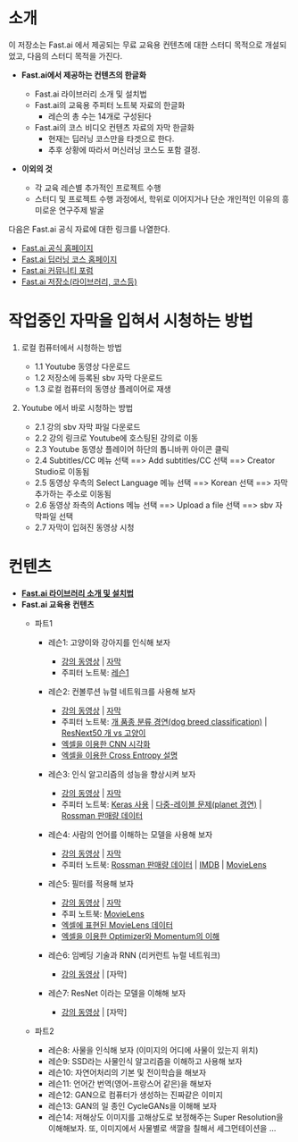 # 소개

이 저장소는 Fast.ai 에서 제공되는 무료 교육용 컨텐츠에 대한 스터디 목적으로 개설되었고, 다음의 스터디 목적을 가진다.

- **Fast.ai에서 제공하는 컨텐츠의 한글화**
  - Fast.ai 라이브러리 소개 및 설치법
  - Fast.ai의 교육용 주피터 노트북 자료의 한글화
    - 레슨의 총 수는 14개로 구성된다
  - Fast.ai의 코스 비디오 컨텐츠 자료의 자막 한글화
    - 현재는 딥러닝 코스만을 타겟으로 한다.
    - 추후 상황에 따라서 머신러닝 코스도 포함 결정.

- **이외의 것**
  - 각 교육 레슨별 추가적인 프로젝트 수행
  - 스터디 및 프로젝트 수행 과정에서, 학위로 이어지거나 단순 개인적인 이유의 흥미로운 연구주제 발굴

다음은 Fast.ai 공식 자료에 대한 링크를 나열한다.

- [Fast.ai 공식 홈페이지](https://www.fast.ai/)
- [Fast.ai 딥러닝 코스 홈페이지](https://course.fast.ai/)
- [Fast.ai 커뮤니티 포럼](https://forums.fast.ai/)
- [Fast.ai 저장소(라이브러리, 코스등)](https://github.com/fastai/fastai)

# 작업중인 자막을 입혀서 시청하는 방법

1. 로컬 컴퓨터에서 시청하는 방법
   - 1.1 Youtube 동영상 다운로드
   - 1.2 저장소에 등록된 sbv 자막 다운로드
   - 1.3 로컬 컴퓨터의 동영상 플레이어로 재생

2. Youtube 에서 바로 시청하는 방법
   - 2.1 강의 sbv 자막 파일 다운로드
   - 2.2 강의 링크로 Youtube에 호스팅된 강의로 이동
   - 2.3 Youtube 동영상 플레이어 하단의 톱니바퀴 아이콘 클릭
   - 2.4 Subtitles/CC 메뉴 선택 ==> Add subtitles/CC 선택 ==> Creator Studio로 이동됨
   - 2.5 동영상 우측의 Select Language 메뉴 선택 ==> Korean 선택 ==> 자막 추가하는 주소로 이동됨
   - 2.6 동영상 좌측의 Actions 메뉴 선택 ==> Upload a file 선택 ==> sbv 자막파일 선택
   - 2.7 자막이 입혀진 동영상 시청

# 컨텐츠

- **[Fast.ai 라이브러리 소개 및 설치법](./fastai_lib_intro.md)**
- **Fast.ai 교육용 컨텐츠**
  - 파트1
    - 레슨1: 고양이와 강아지를 인식해 보자
      - [강의 동영상](https://www.youtube.com/watch?v=IPBSB1HLNLo) | [자막](./lesson1.sbv)
      - 주피터 노트북: [레슨1](./courses/dl1/lesson1.ipynb)
    
    - 레슨2: 컨볼루션 뉴럴 네트워크를 사용해 보자
      - [강의 동영상](https://www.youtube.com/watch?v=JNxcznsrRb8&t=5630s) | [자막](./lesson2.sbv)
      - 주피터 노트북: [개 품종 분류 경연(dog breed classification)](./courses/dl1/lesson1-breeds.ipynb) | [ResNext50 개 vs 고양이](./courses/dl1/lesson1-rxt50.ipynb)
      - [엑셀을 이용한 CNN 시각화](./courses/dl1/excel/conv-example.xlsx)
      - [엑셀을 이용한 Cross Entropy 설명](./courses/dl1/excel/entropy_example.xlsx)
      
    - 레슨3: 인식 알고리즘의 성능을 향상시켜 보자
      - [강의 동영상](https://www.youtube.com/watch?v=9C06ZPF8Uuc) | [자막](./lesson3.sbv)
      - 주피터 노트북: [Keras 사용](./courses/dl1/keras_lesson1.ipynb) | [다중-레이블 문제(planet 경연)](./courses/dl1/lesson2-image_models.ipynb) | [Rossman 판매량 데이터](./courses/dl1/lesson3-rossman.ipynb)
    
    - 레슨4: 사람의 언어를 이해하는 모델을 사용해 보자
      - [강의 동영상](https://www.youtube.com/watch?v=gbceqO8PpBg&t=283s) | [자막](./lesson4.sbv)
      - 주피터 노트북: [Rossman 판매량 데이터](./courses/dl1/lesson3-rossman.ipynb) | [IMDB](./courses/dl1/lesson4-imdb.ipynb) | [MovieLens](./courses/dl1/lesson5-movielens.ipynb)
    
    - 레슨5: 필터를 적용해 보자
      - [강의 동영상](https://www.youtube.com/watch?v=J99NV9Cr75I) | [자막](./)
      - 주피 노트북: [MovieLens](./courses/dl1/lesson5-movielens.ipynb)
      - [엑셀에 표현된 MovieLens 데이터](./courses/dl1/excel/collab_filter.xlsx)
      - [엑셀을 이용한 Optimizer와 Momentum의 이해](./courses/dl1/excel/graddesc.xlsm)
    
    - 레슨6: 임베딩 기술과 RNN (리커런트 뉴럴 네트워크)
      - [강의 동영상](https://www.youtube.com/watch?v=sHcLkfRrgoQ&t=1s) | [자막]
    
    - 레슨7: ResNet 이라는 모델을 이해해 보자
      - [강의 동영상](https://www.youtube.com/watch?v=H3g26EVADgY&t=11s) | [자막]

  - 파트2
    - 레슨8: 사물을 인식해 보자 (이미지의 어디에 사물이 있는지 위치)
    - 레슨9: SSD라는 사물인식 알고리즘을 이해하고 사용해 보자
    - 레슨10: 자연어처리의 기본 및 전이학습을 해보자
    - 레슨11: 언어간 번역(영어-프랑스어 같은)을 해보자
    - 레슨12: GAN으로 컴퓨터가 생성하는 진짜같은 이미지
    - 레슨13: GAN의 일 종인 CycleGANs을 이해해 보자
    - 레슨14: 저해상도 이미지를 고해상도로 보정해주는 Super Resolution을 이해해보자. 또, 이미지에서 사물별로 색깔을 칠해서 세그먼테이션을 ...
